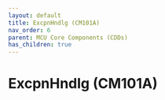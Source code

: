 ```yaml
---
layout: default
title: ExcpnHndlg (CM101A)
nav_order: 6
parent: MCU Core Components (CDDs)
has_children: true
---
```

# ExcpnHndlg (CM101A)

